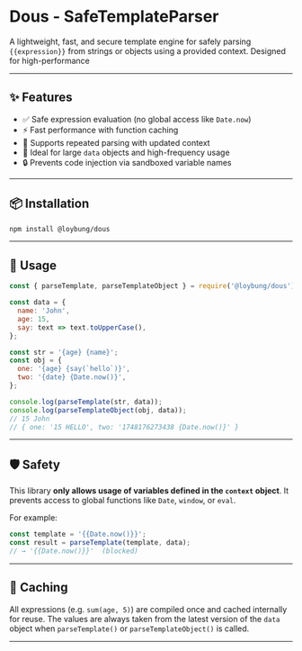 # Dous - SafeTemplateParser

A lightweight, fast, and secure template engine for safely parsing `{{expression}}` from strings or objects using a provided context. Designed for high-performance

---

## ✨ Features

- ✅ Safe expression evaluation (no global access like `Date.now`)
- ⚡ Fast performance with function caching
- 🔁 Supports repeated parsing with updated context
- 🧠 Ideal for large `data` objects and high-frequency usage
- 🔒 Prevents code injection via sandboxed variable names

---

## 📦 Installation

```bash
npm install @loybung/dous
```

---

## 🚀 Usage

```js
const { parseTemplate, parseTemplateObject } = require('@loybung/dous');

const data = {
  name: 'John',
  age: 15,
  say: text => text.toUpperCase(),
};

const str = '{age} {name}';
const obj = {
  one: '{age} {say(`hello`)}',
  two: '{date} {Date.now()}',
};

console.log(parseTemplate(str, data));
console.log(parseTemplateObject(obj, data));
// 15 John
// { one: '15 HELLO', two: '1748176273438 {Date.now()}' }
```

---

## 🛡 Safety

This library **only allows usage of variables defined in the `context` object**. It prevents access to global functions like `Date`, `window`, or `eval`.

For example:

```ts
const template = '{{Date.now()}}';
const result = parseTemplate(template, data);
// → '{{Date.now()}}'  (blocked)
```

---

## 🧠 Caching

All expressions (e.g. `sum(age, 5)`) are compiled once and cached internally for reuse. The values are always taken from the latest version of the `data` object when `parseTemplate()` or `parseTemplateObject()` is called.

---
